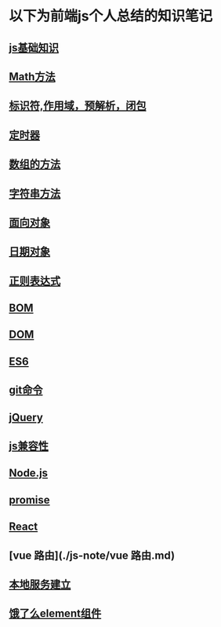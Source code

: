 # 以下为前端js个人总结的知识笔记

## [js基础知识](./js-note/js基础知识.md)
## [Math方法](./js-note/Math方法.md)
## [标识符,作用域，预解析，闭包](./js-note/标识符,作用域，预解析，闭包.md)
## [定时器](./js-note/定时器.md)
## [数组的方法](./js-note/数组的方法.md)
## [字符串方法](./js-note/字符串方法.md)
## [面向对象](./js-note/面向对象.md)
## [日期对象](./js-note/日期对象.md)
## [正则表达式](./js-note/正则表达式.md)
## [BOM](./js-note/BOM.md)
## [DOM](./js-note/DOM.md)
## [ES6](./js-note/ES6.md)
## [git命令](./js-note/git命令.md)
## [jQuery](./js-note/jQuery.md)
## [js兼容性](./js-note/js兼容性.md)
## [Node.js](./js-note/Node.js.md)
## [promise](./js-note/promise.md)
## [React](./js-note/React.md)
## [vue 路由](./js-note/vue 路由.md)
## [本地服务建立](./js-note/本地服务建立.md)
## [饿了么element组件](./js-note/饿了么element组件.md)
